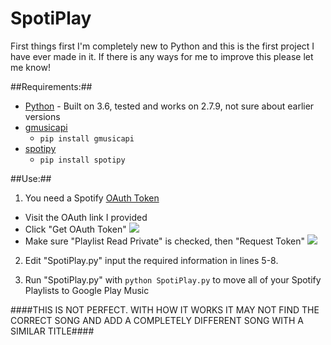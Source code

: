 # SpotiPlay

First things first I'm completely new to Python and this is the first project I have ever made in it. If there is any ways for me to improve this please let me know!

##Requirements:##
* [Python](https://www.python.org/downloads/) - Built on 3.6, tested and works on 2.7.9, not sure about earlier versions
* [gmusicapi](https://github.com/simon-weber/gmusicapi)
  * `pip install gmusicapi`
* [spotipy](https://github.com/plamere/spotipy)
  * `pip install spotipy`
  
##Use:##
1. You need a Spotify [OAuth Token](https://developer.spotify.com/web-api/console/get-current-user-playlists/)
  * Visit the OAuth link I provided
  * Click "Get OAuth Token" ![](http://i.imgur.com/OUWmqZc.png) 
  * Make sure "Playlist Read Private" is checked, then "Request Token" ![](http://i.imgur.com/fJH76YM.png)

2. Edit "SpotiPlay.py" input the required information in lines 5-8.

3. Run "SpotiPlay.py" with `python SpotiPlay.py` to move all of your Spotify Playlists to Google Play Music

####THIS IS NOT PERFECT. WITH HOW IT WORKS IT MAY NOT FIND THE CORRECT SONG AND ADD A COMPLETELY DIFFERENT SONG WITH A SIMILAR TITLE####
